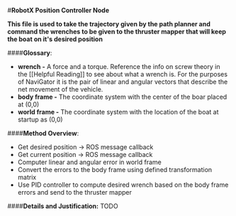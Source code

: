 
#**RobotX Position Controller Node**

**This file is used to take the trajectory given by the path planner
and command the wrenches to be given to the thruster mapper that will keep
the boat on it's desired position**

####**Glossary**:
* **wrench -** A force and a torque. Reference the info on screw theory in the [[Helpful Reading]] to see about      what a wrench is. For the purposes of NaviGator it is the pair of linear and angular vectors that describe the net movement of the vehicle. 
* **body frame -** The coordinate system with the center of the boar placed at (0,0)
* **world frame -** The coordinate system with the location of the boat at startup as (0,0)

####**Method Overview**:
* Get desired position -> ROS message callback
* Get current position -> ROS message callback
* Computer linear and angular error in world frame
* Convert the errors to the body frame using defined transformation matrix
* Use PID controller to compute desired wrench based on the body frame errors and send to the thruster mapper

####**Details and Justification:**
TODO
   